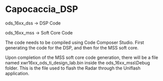 # Capocaccia_DSP

ods_16xx_dss -> DSP Code

ods_16xx_mss -> Soft Core Code

The code needs to be compiled using Code Composer Studio. First generating the code for the DSP, and then for the MSS soft core.

Upon completion of the MSS soft core code generation, there will be a file named xwr16xx_ods_ti_design_lab.bin inside the 
ods_16xx_mss\Debug folder. This is the file used to flash the Radar through the Uniflash application.
